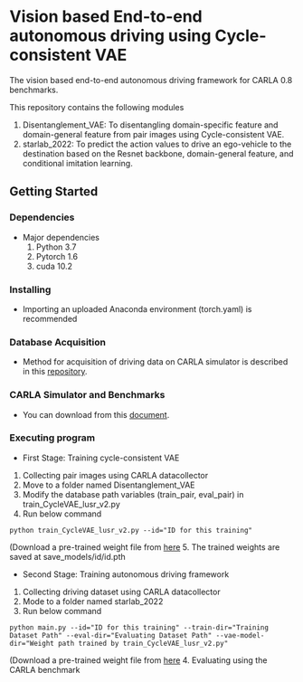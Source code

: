 # Vision based End-to-end autonomous driving using Cycle-consistent VAE
The vision based end-to-end autonomous driving framework for CARLA 0.8 benchmarks.

This repository contains the following modules
 1. Disentanglement_VAE: To disentangling domain-specific feature and domain-general feature from pair images using Cycle-consistent VAE.
 2. starlab_2022: To predict the action values to drive an ego-vehicle to the destination based on the Resnet backbone, 
                                  domain-general feature, and conditional imitation learning.


## Getting Started

### Dependencies
* Major dependencies
  1. Python 3.7
  2. Pytorch 1.6
  3. cuda 10.2
 
### Installing
* Importing an uploaded Anaconda environment (torch.yaml) is recommended

### Database Acquisition
* Method for acquisition of driving data on CARLA simulator is described in this [repository](https://github.com/carla-simulator/data-collector).

### CARLA Simulator and Benchmarks
* You can download from this [document](https://carla.org/2018/04/23/release-0.8.2/).

### Executing program
* First Stage: Training cycle-consistent VAE 
 1. Collecting pair images using CARLA datacollector
 2. Move to a folder named Disentanglement_VAE
 3. Modify the database path variables (train_pair, eval_pair) in train_CycleVAE_lusr_v2.py 
 4. Run below command
```
python train_CycleVAE_lusr_v2.py --id="ID for this training"
```
 (Download a pre-trained weight file from [here](https://drive.google.com/file/d/1RtiwGAgRMl5Lpd5fyAA7cQbODWOIBqD6/view?usp=sharing)
 5. The trained weights are saved at save_models/id/id.pth
 

* Second Stage: Training autonomous driving framework
 1. Collecting driving dataset using CARLA datacollector
 2. Mode to  a folder named starlab_2022
 3. Run below command
```
python main.py --id="ID for this training" --train-dir="Training Dataset Path" --eval-dir="Evaluating Dataset Path" --vae-model-dir="Weight path trained by train_CycleVAE_lusr_v2.py"
```
 (Download a pre-trained weight file from [here](https://drive.google.com/file/d/1yHsSwZA1gGw0iHow4aDhrt3bTaExgfzN/view?usp=sharing)
4. Evaluating using the CARLA benchmark
